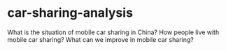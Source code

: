 # car-sharing-analysis
What is the situation of mobile car sharing in China?  How people live with mobile car sharing?  What can we improve in mobile car sharing?
